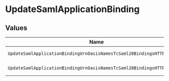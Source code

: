 # UpdateSamlApplicationBinding


## Values

| Name                                                                    | Value                                                                   |
| ----------------------------------------------------------------------- | ----------------------------------------------------------------------- |
| `UpdateSamlApplicationBindingUrnOasisNamesTcSaml20BindingsHTTPPost`     | urn:oasis:names:tc:SAML:2.0:bindings:HTTP-POST                          |
| `UpdateSamlApplicationBindingUrnOasisNamesTcSaml20BindingsHTTPRedirect` | urn:oasis:names:tc:SAML:2.0:bindings:HTTP-Redirect                      |